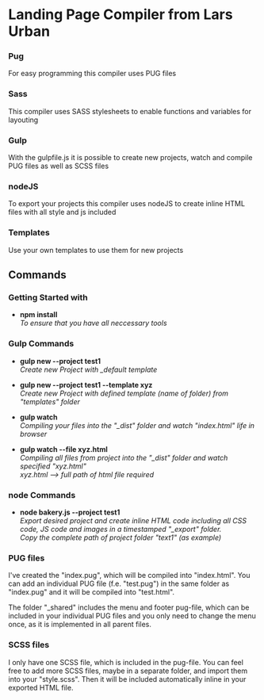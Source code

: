 # Landing Page Compiler from Lars Urban

### Pug
For easy programming this compiler uses PUG files

### Sass
This compiler uses SASS stylesheets to enable functions and variables for layouting

### Gulp
With the gulpfile.js it is possible to create new projects, watch and compile PUG files as well as SCSS files

### nodeJS
To export your projects this compiler uses nodeJS to create inline HTML files with all style and js included

### Templates
Use your own templates to use them for new projects

## Commands

### Getting Started with
- <b>npm install</b><br/>
<i>To ensure that you have all neccessary tools</i>

### Gulp Commands
- <b>gulp new --project test1</b><br />
<i>Create new Project with _default template</i>

- <b>gulp new --project test1 --template xyz</b><br />
<i>Create new Project with defined template (name of folder) from "templates" folder</i>

- <b>gulp watch</b><br />
<i>Compiling your files into the "_dist" folder and watch "index.html" life in browser</i>

- <b>gulp watch --file xyz.html</b><br />
<i>Compiling all files from project into the "_dist" folder and watch specified "xyz.html"<br />
xyz.html --> full path of html file required</i>

### node Commands
- <b>node bakery.js --project test1</b><br />
<i>Export desired project and create inline HTML code including all CSS code, JS code and images in a timestamped "_export" folder.<br />
Copy the complete path of project folder "text1" (as example)</i>

### PUG files
I've created the "index.pug", which will be compiled into "index.html". You can add an individual PUG file (f.e. "test.pug") in the same folder as "index.pug" and it will be compiled into "test.html".

The folder "_shared" includes the menu and footer pug-file, which can be included in your individual PUG files and you only need to change the menu once, as it is implemented in all parent files.

### SCSS files
I only have one SCSS file, which is included in the pug-file. You can feel free to add more SCSS files, maybe in a separate folder, and import them into your "style.scss". Then it will be included automatically inline in your exported HTML file.
